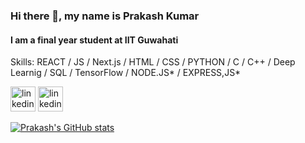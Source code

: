 <!--
**Prakash436/Prakash436** is a ✨ _special_ ✨ repository because its `README.md` (this file) appears on your GitHub profile.

Here are some ideas to get you started:

- 🔭 I’m currently working on ...
- 🌱 I’m currently learning ...
- 👯 I’m looking to collaborate on ...
- 🤔 I’m looking for help with ...
- 💬 Ask me about ...
- 📫 How to reach me: ...
- 😄 Pronouns: ...
- ⚡ Fun fact: ...
-->

### Hi there 👋, my name is Prakash Kumar
#### I am a final year student at IIT Guwahati

Skills: REACT / JS / Next.js / HTML / CSS / PYTHON / C / C++ / Deep Learnig / SQL / TensorFlow / NODE.JS* / EXPRESS,JS* 



[<img src='https://upload.wikimedia.org/wikipedia/commons/8/81/LinkedIn_icon.svg' alt='linkedin' height='40'>](https://www.linkedin.com/in/prakash-kumar-iitg//) 
[<img src='https://www.vectorlogo.zone/logos/kaggle/kaggle-icon.svg' alt='linkedin' height='40'>](https://www.kaggle.com/prakash56)


   
[![Prakash's GitHub stats](https://github-readme-stats.vercel.app/api?username=Prakash436&hide=stars,issues&hide_rank=true&theme=radical)](https://github.com/anuraghazra/github-readme-stats)


